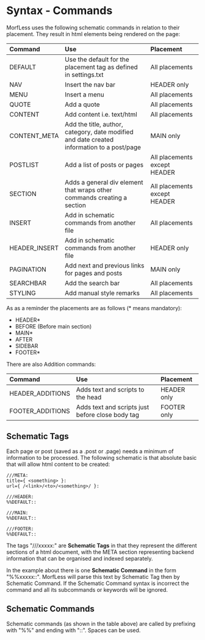 # Syntax - Commands

MorfLess uses the following schematic commands in relation to their placement. They result in html elements being rendered on the page:

| Command | Use  | Placement |
| :-------| :----| :-------- |
| DEFAULT | Use the default for the placement tag as defined in settings.txt | All placements |
| NAV | Insert the nav bar | HEADER only |
| MENU | Insert a menu | All placements |
| QUOTE | Add a quote | All placements |
| CONTENT | Add content i.e. text/html | All placements |
| CONTENT_META |  Add the title, author, category, date modified and date created information to a post/page| MAIN only |
| POSTLIST | Add a list of posts or pages | All placements except HEADER |
| SECTION | Adds a general div element that wraps other commands creating a section | All placements except HEADER |
| INSERT | Add in schematic commands from another file | All placements |
| HEADER_INSERT | Add in schematic commands from another file | HEADER only |
| PAGINATION | Add next and previous links for pages and posts | MAIN only |
| SEARCHBAR| Add the search bar | All placements |
| STYLING | Add manual style remarks | All placements |

As as a reminder the placements are as follows (* means mandatory): 
- HEADER*
- BEFORE (Before main section)
- MAIN*
- AFTER
- SIDEBAR
- FOOTER*

There are also Addition commands:

| Command | Use  | Placement |
| :-------| :----| :-------- |
| HEADER_ADDITIONS | Adds text and scripts to the head | HEADER only |
| FOOTER_ADDITIONS | Adds text and scripts just before close body tag | FOOTER only |

## Schematic Tags

Each page or post (saved as a .post or .page) needs a minimum of information to be processed. The following schematic is that absolute basic that will allow html content to be created:

    ///META:
    title={ <something> }:
    url={ /<link>/<to>/<something>/ }:
    
    ///HEADER:
    %%DEFAULT::
    
    ///MAIN:
    %%DEFAULT::
    
    ///FOOTER:
    %%DEFAULT::
    
The tags "///xxxxx:" are **Schematic Tags** in that they represent the different sections of a html document, with the META section representing backend information that can be organised and indexed separately. 

In the example about there is one **Schematic Command** in the form "%%xxxxx::". MorfLess will parse this text by Schematic Tag then by Schematic Command. If the Schematic Command syntax is incorrect the command and all its subcommands or keywords will be ignored.

## Schematic Commands

Schematic commands (as shown in the table above) are called by prefixing with "%%" and ending with  "::". Spaces can be used. 



